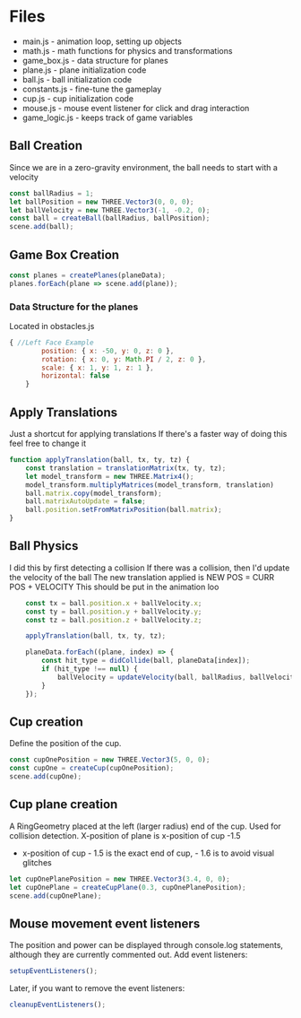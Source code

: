 # Files
- main.js - animation loop, setting up objects
- math.js - math functions for physics and transformations
- game_box.js - data structure for planes
- plane.js - plane initialization code
- ball.js - ball initialization code
- constants.js - fine-tune the gameplay
- cup.js - cup initialization code
- mouse.js - mouse event listener for click and drag interaction
- game_logic.js - keeps track of game variables

## Ball Creation
Since we are in a zero-gravity environment, the ball needs to start with a velocity
```javascript
const ballRadius = 1;
let ballPosition = new THREE.Vector3(0, 0, 0);
let ballVelocity = new THREE.Vector3(-1, -0.2, 0);
const ball = createBall(ballRadius, ballPosition);
scene.add(ball);
```

## Game Box Creation
```javascript
const planes = createPlanes(planeData);
planes.forEach(plane => scene.add(plane));
```

### Data Structure for the planes
Located in obstacles.js
```javascript
{ //Left Face Example
        position: { x: -50, y: 0, z: 0 },
        rotation: { x: 0, y: Math.PI / 2, z: 0 },
        scale: { x: 1, y: 1, z: 1 },
        horizontal: false
    }
```

## Apply Translations
Just a shortcut for applying translations
If there's a faster way of doing this feel free to change it
```javascript
function applyTranslation(ball, tx, ty, tz) {
    const translation = translationMatrix(tx, ty, tz);
    let model_transform = new THREE.Matrix4(); 
    model_transform.multiplyMatrices(model_transform, translation) 
    ball.matrix.copy(model_transform);
    ball.matrixAutoUpdate = false;
    ball.position.setFromMatrixPosition(ball.matrix);
}
```

## Ball Physics
I did this by first detecting a collision
If there was a collision, then I'd update the velocity of the ball
The new translation applied is NEW POS = CURR POS + VELOCITY
This should be put in the animation loo
```javascript
    const tx = ball.position.x + ballVelocity.x;
    const ty = ball.position.y + ballVelocity.y;
    const tz = ball.position.z + ballVelocity.z;

    applyTranslation(ball, tx, ty, tz);

    planeData.forEach((plane, index) => {
        const hit_type = didCollide(ball, planeData[index]);
        if (hit_type !== null) {
            ballVelocity = updateVelocity(ball, ballRadius, ballVelocity, planeData[index], hit_type);
        }
    });
```

## Cup creation
Define the position of the cup. 
```javascript
const cupOnePosition = new THREE.Vector3(5, 0, 0);
const cupOne = createCup(cupOnePosition);
scene.add(cupOne);
```

## Cup plane creation
A RingGeometry placed at the left (larger radius) end of the cup. Used for collision detection. 
X-position of plane is x-position of cup -1.5
* x-position of cup - 1.5 is the exact end of cup, - 1.6 is to avoid visual glitches
```javascript
let cupOnePlanePosition = new THREE.Vector3(3.4, 0, 0);
let cupOnePlane = createCupPlane(0.3, cupOnePlanePosition);
scene.add(cupOnePlane);
```

## Mouse movement event listeners
The position and power can be displayed through console.log statements, although they are currently commented out. 
Add event listeners:
```javascript
setupEventListeners();
```

Later, if you want to remove the event listeners:
```javascript
cleanupEventListeners();
```